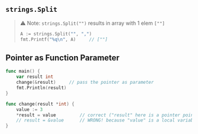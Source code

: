 ## `strings.Split` 

> ⚠️ Note: `strings.Split("")` results in array with 1 elem `[""]` 
>
> ```go
> A := strings.Split("", ",")
> fmt.Printf("%q\n", A)		// [""]
> ```



## Pointer as Function Parameter

```go
func main() {
	var result int
	change(&result)		// pass the pointer as parameter
	fmt.Println(result)
}

func change(result *int) {
	value := 3
    *result = value			// correct ("result" here is a pointer pointing to the variable defined in main function)
	// result = &value		// WRONG! because "value" is a local variable and only valid in this function
}
```


